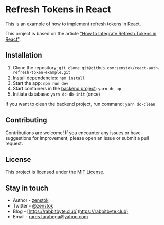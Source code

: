 # Refresh Tokens in React

This is an example of how to implement refresh tokens in React.

This project is based on the article ["How to Integrate Refresh Tokens in React"](https://dev.to/zenstok/part-23-how-to-implement-refresh-tokens-in-react-84c).


## Installation

1. Clone the repository: `git clone git@github.com:zenstok/react-auth-refresh-token-example.git`
2. Install dependencies: `npm install`
3. Start the app: `npm run dev`
4. Start containers in the [backend project](https://github.com/zenstok/nestjs-auth-refresh-token-example): `yarn dc up`
5. Initiate database: `yarn dc-db-init` (once)

If you want to clean the backend project, run command: `yarn dc-clean`

## Contributing

Contributions are welcome! If you encounter any issues or have suggestions for improvement, please open an issue or submit a pull request.

## License

This project is licensed under the [MIT License](https://en.wikipedia.org/wiki/MIT_License).


## Stay in touch

- Author - [zenstok](https://github.com/zenstok)
- Twitter - [@zenstok](https://twitter.com/zenstok)
- Blog - [https://rabbitbyte.club](https://rabbitbyte.club)
- Email - rares.tarabega@yahoo.com
